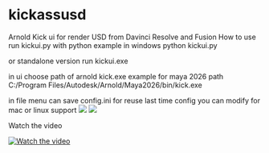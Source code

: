 # kickassusd
Arnold Kick ui for render USD from Davinci Resolve and Fusion
How to use
run kickui.py with python
example in windows
python kickui.py

or standalone version run
kickui.exe

in ui choose path of arnold kick.exe example for maya 2026 path
C:/Program Files/Autodesk/Arnold/Maya2026/bin/kick.exe

in file menu can save config.ini for reuse last time config
you can modify for mac or linux support
![](https://od.lk/s/MjNfNTE0MTI4NDZf/kickass_sc1.JPG)
![](https://od.lk/s/MjNfNTE0MTI4NDFf/kickass_sc2.JPG)

Watch the video

[![Watch the video](https://img.youtube.com/vi/2R01_ZrCdP4/0.jpg)](https://www.youtube.com/watch?v=2R01_ZrCdP4)



